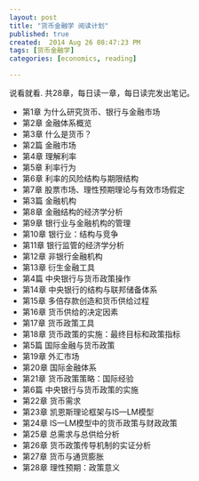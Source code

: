 ```yaml
---
layout: post
title: "货币金融学 阅读计划"
published: true
created:  2014 Aug 26 08:47:23 PM
tags: [货币金融学]
categories: [economics, reading]

---
```


说看就看. 共28章，每日读一章，每日读完发出笔记。

* 第1章 为什么研究货币、银行与金融市场
* 第2章 金融体系概览
* 第3章 什么是货币？
* 第2篇 金融市场
* 第4章 理解利率
* 第5章 利率行为
* 第6章 利率的风险结构与期限结构
* 第7章 股票市场、理性预期理论与有效市场假定
* 第3篇 金融机构
* 第8章 金融结构的经济学分析
* 第9章 银行业与金融机构的管理
* 第10章 银行业：结构与竞争
* 第11章 银行监管的经济学分析
* 第12章 非银行金融机构
* 第13章 衍生金融工具
* 第4篇 中央银行与货币政策操作
* 第14章 中央银行的结构与联邦储备体系
* 第15章 多倍存款创造和货币供给过程
* 第16章 货币供给的决定因素
* 第17章 货币政策工具
* 第18章 货币政策的实施：最终目标和政策指标
* 第5篇 国际金融与货币政策
* 第19章 外汇市场
* 第20章 国际金融体系
* 第21章 货币政策策略：国际经验
* 第6篇 中央银行与货币政策的实施
* 第22章 货币需求
* 第23章 凯恩斯理论框架与IS—LM模型
* 第24章 IS—LM模型中的货币政策与财政政策
* 第25章 总需求与总供给分析
* 第26章 货币政策传导机制的实证分析
* 第27章 货币与通货膨胀
* 第28章 理性预期：政策意义


